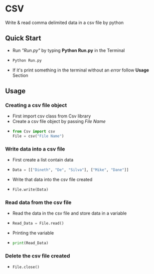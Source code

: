 # CSV
Write & read comma delimited data in a csv file by python
## Quick Start
- Run *"Run.py"* by typing **Python Run.py** in the Terminal

- ```Bash
  Python Run.py
  ```
- If it's print something in the terminal without an *error* follow **Usage** Section
## Usage
### Creating a csv file object
- First import csv class from Csv library
- Create a csv file object by passing *File Name*
- ```Python
  from Csv import csv
  File = csv("File Name")
  ```
### Write data into a csv file
- First create a list contain data
- ```Python
  Data = [["Dineth", "De", "Silva"], ["Mike", "Dane"]]
  ```
- Write that data into the csv file created
- ```Python
  File.write(Data)
  ```
### Read data from the csv file
- Read the data in the csv file and store data in a variable
- ```Python
  Read_Data = File.read()
  ```
- Printing the variable
- ```Python
  print(Read_Data)
  ```
### Delete the csv file created
- ```Python
  File.close()
  ```
